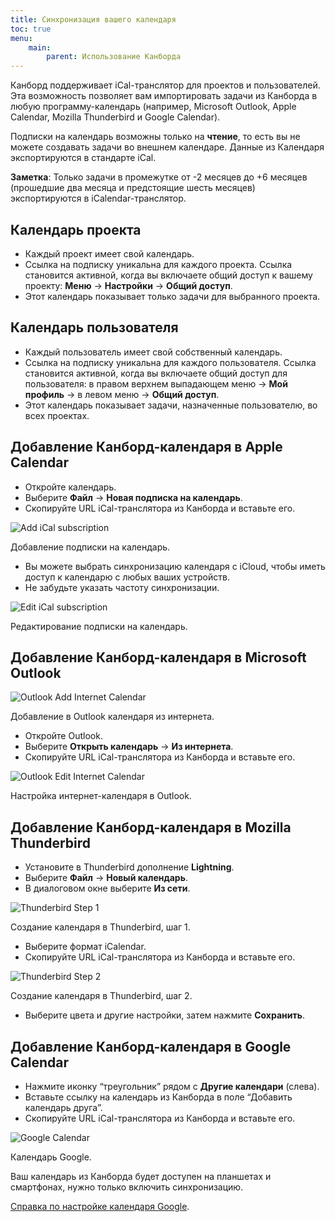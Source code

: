 ```yaml
---
title: Синхронизация вашего календаря
toc: true
menu:
    main:
        parent: Использование Канборда
---
```


Канборд поддерживает iCal-транслятор для проектов и пользователей. Эта возможность позволяет вам импортировать задачи из Канборда в любую программу-календарь (например, Microsoft Outlook, Apple Calendar, Mozilla Thunderbird и Google Calendar).

Подписки на календарь возможны только на **чтение**, то есть вы не можете создавать задачи во внешнем календаре. Данные из Календаря экспортируются в стандарте iCal.

**Заметка**: Только задачи в промежутке от -2 месяцев до +6 месяцев (прошедшие два месяца и предстоящие шесть месяцев) экспортируются в iCalendar-транслятор.

Календарь проекта
-----------------

-   Каждый проект имеет свой календарь.
-   Ссылка на подписку уникальна для каждого проекта. Ссылка становится активной, когда вы включаете общий доступ к вашему проекту: **Меню** -> **Настройки** -> **Общий доступ**.
-   Этот календарь показывает только задачи для выбранного проекта.

Календарь пользователя
----------------------

-   Каждый пользователь имеет свой собственный календарь.
-   Ссылка на подписку уникальна для каждого пользователя. Ссылка становится активной, когда вы включаете общий доступ для пользователя: в правом верхнем выпадающем меню -> **Мой профиль** -> в левом меню -> **Общий доступ**.
-   Этот календарь показывает задачи, назначенные пользователю, во всех проектах.

Добавление Канборд-календаря в Apple Calendar
---------------------------------------------

-   Откройте календарь.
-   Выберите **Файл** -> **Новая подписка на календарь**.
-   Скопируйте URL iCal-транслятора из Канборда и вставьте его.

![Add iCal subscription](/images/v1/apple-calendar-add-subscription.png)

Добавление подписки на календарь.

-   Вы можете выбрать синхронизацию календаря с iCloud, чтобы иметь доступ к календарю с любых ваших устройств.
-   Не забудьте указать частоту синхронизации.

![Edit iCal subscription](/images/v1/apple-calendar-edit-subscription.png)

Редактирование подписки на календарь.

Добавление Канборд-календаря в Microsoft Outlook
------------------------------------------------

![Outlook Add Internet Calendar](/images/v1/outlook-add-subscription.png)

Добавление в Outlook календаря из интернета.

-   Откройте Outlook.
-   Выберите **Открыть календарь** -> **Из интернета**.
-   Скопируйте URL iCal-транслятора из Канборда и вставьте его.

![Outlook Edit Internet Calendar](/images/v1/outlook-edit-subscription.png)

Настройка интернет-календаря в Outlook.

Добавление Канборд-календаря в Mozilla Thunderbird
--------------------------------------------------

-   Установите в Thunderbird дополнение **Lightning**.
-   Выберите **Файл** -> **Новый календарь**.
-   В диалоговом окне выберите **Из сети**.

![Thunderbird Step 1](/images/v1/thunderbird-new-calendar-step1.png)

Создание календаря в Thunderbird, шаг 1.

-   Выберите формат iCalendar.
-   Скопируйте URL iCal-транслятора из Канборда и вставьте его.

![Thunderbird Step 2](/images/v1/thunderbird-new-calendar-step2.png)

Создание календаря в Thunderbird, шаг 2.

-   Выберите цвета и другие настройки, затем нажмите **Сохранить**.

Добавление Канборд-календаря в Google Calendar
----------------------------------------------

-   Нажмите иконку “треугольник” рядом с **Другие календари** (слева).
-   Вставьте ссылку на календарь из Канборда в поле “Добавить календарь друга”.
-   Скопируйте URL iCal-транслятора из Канборда и вставьте его.

![Google Calendar](/images/v1/google-calendar-add-subscription.png)

Календарь Google.

Ваш календарь из Канборда будет доступен на планшетах и смартфонах, нужно только включить синхронизацию.

[Справка по настройке календаря Google](https://support.google.com/calendar/?hl=ru#topic=3417969).
